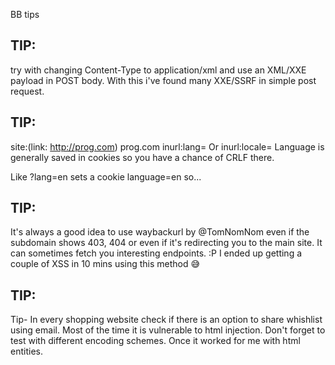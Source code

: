 BB tips

## TIP:
try with changing Content-Type to application/xml
and use an XML/XXE payload in POST body.
With this i've found many XXE/SSRF in simple post request.

## TIP:

 site:(link: http://prog.com) prog.com inurl:lang=
 Or 
 inurl:locale=
 Language is generally saved in cookies so you have a chance of CRLF there.

Like ?lang=en sets a cookie language=en so...

## TIP:
It's always a good idea to use waybackurl by 
@TomNomNom
 even if the subdomain shows 403, 404 or even if it's redirecting you to the main site. It can sometimes fetch you interesting endpoints. :P
I ended up getting a couple of XSS in 10 mins using this method 😅

## TIP:

Tip- In every shopping website check if there is an option to share whishlist using email. Most of the time it is vulnerable to html injection. Don't forget to test with different encoding schemes. Once it worked for me with html entities.
